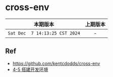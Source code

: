 # cross-env

|本期版本|上期版本
|:---:|:---:
`Sat Dec  7 14:13:25 CST 2024` | -


## Ref

* <https://github.com/kentcdodds/cross-env>
* [4-5 搭建开发环境](https://github.com/nanana-100/imooc-320/tree/main/ch04-05)
